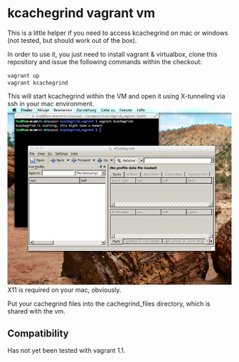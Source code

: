 # kcachegrind vagrant vm
This is a little helper if you need to access kcachegrind on mac or windows (not tested, but should work out of the box).

In order to use it, you just need to install vagrant & virtualbox, clone this repository and issue the following commands within the checkout:

```shell
vagrant up
vagrant kcachegrind
```
This will start kcachegrind within the VM and open it using X-tunneling via ssh in your mac environment.
![Screenshot of tunneled kcachegrind](screenshot.png "Screenshot of tunneled kcachegrind")
X11 is required on your mac, obviously.

Put your cachegrind files into the cachegrind_files directory, which is shared with the vm.

## Compatibility
Has not yet been tested with vagrant 1.1.
